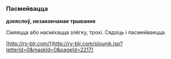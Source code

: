 ### Пасмейвацца
**дзеяслоў, незакончанае трыванне**

Смяяцца або насміхацца злёгку, трохі. Сядзіць і пасмейваецца.

<a rel="author">[http://rv-blr.com/](http://rv-blr.com/slounik.jsp?letterId=0&maskId=0&pageId=2217)</a>
